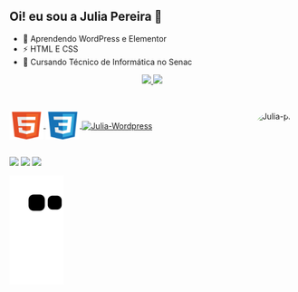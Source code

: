 
## Oi! eu sou a Julia Pereira 💜

- 🌱 Aprendendo WordPress e Elementor
- ⚡ HTML E CSS
- 🌟 Cursando Técnico de Informática no Senac

<div align="center">
  <a href="https://github.com/juliapereira-dev">
  <img width="42%" src="https://github-readme-stats.vercel.app/api?username=juliapereira-dev&show_icons=true&theme=jolly&include_all_commits=true&count_private=true"/>
  <img width="50%" src="https://github-readme-stats.vercel.app/api/top-langs/?username=juliapereira-dev&layout=compact&langs_count=7&theme=jolly"/>
</div>
 
  ##
  
  <div style="display: inline_block"><br>
  <img align="center" alt="Julia-HTML" height="50" width="60" src="https://raw.githubusercontent.com/devicons/devicon/master/icons/html5/html5-original.svg">
  <img align="center" alt="Julia-CSS" height="50" width="60" src="https://raw.githubusercontent.com/devicons/devicon/master/icons/css3/css3-original.svg">
  <img align="center" alt="Julia-Wordpress" height="50" width="60" src="https://cdn.jsdelivr.net/gh/devicons/devicon/icons/wordpress/wordpress-original.svg" />

  
  <img align="right" alt="Julia-pic" height="150" style="border-radius:50px;" src=https://media.discordapp.net/attachments/1047902567251857411/1047902734315175936/download20221204124945.png?>
</div>
  
  ##
  
  <div>  
  <a target="_blank" href="https://instagram.com/juliapereiraps" ><img src="https://img.shields.io/badge/-Instagram-%23E4405F?style=for-the-badge&logo=instagram&logoColor=white" target="_blank"></a>
  <a  target="_blank" href = "mailto:juliapereiradev@gmail.com"><img src="https://img.shields.io/badge/-Gmail-%23333?style=for-the-badge&logo=gmail&logoColor=white"></a>
  <a target="_blank" href="https://www.linkedin.com/in/julia-p-a1a9121bb/" ><img src="https://img.shields.io/badge/-LinkedIn-%230077B5?style=for-the-badge&logo=linkedin&logoColor=white" target="_blank"></a> 
  </div>
  
  
   ![snake gif](https://github.com/juliapereira-dev/juliapereira-dev/blob/output/github-contribution-grid-snake.svg)
  

    
  
